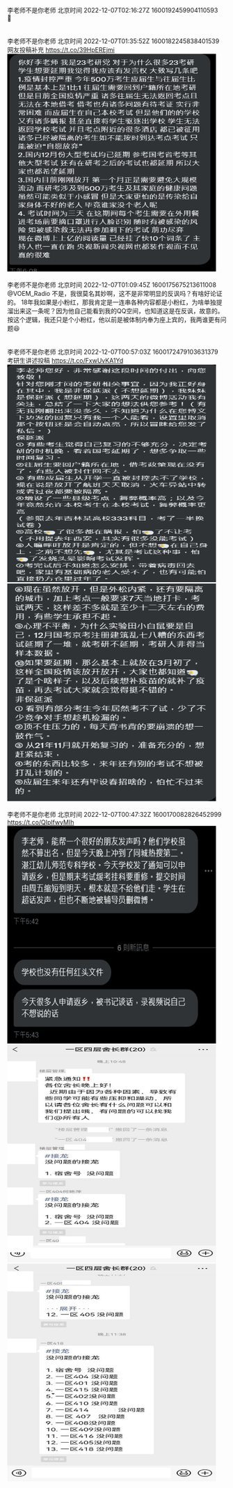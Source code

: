 李老师不是你老师 北京时间 2022-12-07T02:16:27Z 1600192459904110593<br>🧐<br><br><br>李老师不是你老师 北京时间 2022-12-07T01:35:52Z 1600182245838401539<br>网友投稿补充 https://t.co/39HpEREjmi<br><img src='/temp/image/2022/n-Month-12/1600182245838401539_0.jpg' width='480' height='500'><br><br>李老师不是你老师 北京时间 2022-12-07T01:09:45Z 1600175675213611008<br>@VOEM_Radio 不是，我很莫名其妙啊，这不是非常明显的反讽吗？有啥好论证的。
18年我如果是小粉红，那我肯定是一连串各种内容都是小粉红，为啥单独提溜出来这一条呢？因为他自己能看到我的QQ空间，也知道这是在反讽，故意的。
按这个逻辑，我还只是个小粉红，他以前是被体制内奉为座上宾的，我两谁更有问题😆<br><br><br>李老师不是你老师 北京时间 2022-12-07T00:57:03Z 1600172479103631379<br>考研生讲述投稿 https://t.co/FxwUvKA1Yd<br><img src='/temp/image/2022/n-Month-12/1600172479103631379_0.jpg' width='480' height='500'><img src='/temp/image/2022/n-Month-12/1600172479103631379_1.jpg' width='480' height='500'><br><br>李老师不是你老师 北京时间 2022-12-07T00:47:32Z 1600170082826452999<br>https://t.co/QIplfwyMIh<br><img src='/temp/image/2022/n-Month-12/1600170082826452999_0.jpg' width='480' height='500'><img src='/temp/image/2022/n-Month-12/1600170082826452999_1.jpg' width='480' height='500'><img src='/temp/image/2022/n-Month-12/1600170082826452999_2.jpg' width='480' height='500'><br><br>